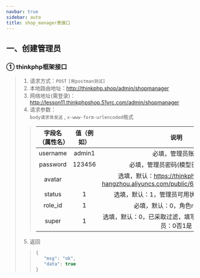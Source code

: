 ```yaml
---
navbar: true
sidebar: auto
title: shop_manager表接口
---
```


## 一、创建管理员
### ① thinkphp框架接口
> 1. 请求方式：`POST` `[用postman测试]`
> 2. 本地路由地址：<http://thinkphp.shop/admin/shopmanager>
> 3. 网络地址(需登录)：<http://lesson11.thinkphpshop.51yrc.com/admin/shopmanager>
> 4. 请求参数：<br/>`body请求体发送` , `x-www-form-urlencoded`格式
>> | 字段名（属性名） |  值（例如）    |   说明    |
>> | :---:           | :---:         |  :---:    |
>> | username |  admin1    |   必填，管理员账号    |
>> | password |  123456    |   必填，管理员密码(模型已自动加密)    |
>> | avatar |      |   选填，默认：https://thinkphp-all.oss-cn-hangzhou.aliyuncs.com/public/67b3001b2aedd.png    |
>> | status |  1    |   选填，默认：1，管理员可用状态：0禁用1启用    |
>> | role_id |  1    |   必填，默认：0，角色role表的id    |
>> | super |  1    |   选填，默认：0，已采取过滤，填写无效，是否超级管理员：0否1是    |
> 5. 返回
>>```js
>> {
>>    "msg": "ok",
>>    "data": true
>> }
>>

